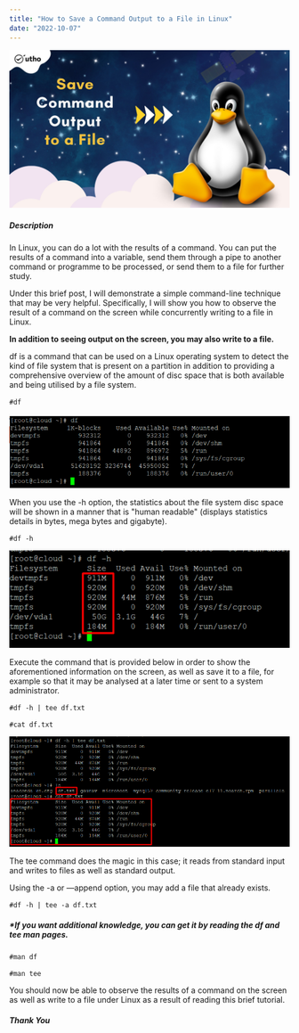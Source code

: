 ```yaml
---
title: "How to Save a Command Output to a File in Linux"
date: "2022-10-07"
---
```


![](images/How-to-Save-a-Command-Output-to-a-File-in-Linux_utho.jpg)

##### **Description**

In Linux, you can do a lot with the results of a command. You can put the results of a command into a variable, send them through a pipe to another command or programme to be processed, or send them to a file for further study.

Under this brief post, I will demonstrate a simple command-line technique that may be very helpful. Specifically, I will show you how to observe the result of a command on the screen while concurrently writing to a file in Linux.

**In addition to seeing output on the screen, you may also write to a file.**

df is a command that can be used on a Linux operating system to detect the kind of file system that is present on a partition in addition to providing a comprehensive overview of the amount of disc space that is both available and being utilised by a file system.

```
#df
```

![](images/image-221.png)

When you use the -h option, the statistics about the file system disc space will be shown in a manner that is "human readable" (displays statistics details in bytes, mega bytes and gigabyte).

```
#df -h
```

![](images/image-222.png)

Execute the command that is provided below in order to show the aforementioned information on the screen, as well as save it to a file, for example so that it may be analysed at a later time or sent to a system administrator.

```
#df -h | tee df.txt
```

```
#cat df.txt
```

![](images/image-223.png)

The tee command does the magic in this case; it reads from standard input and writes to files as well as standard output.

Using the -a or —append option, you may add a file that already exists.

```
#df -h | tee -a df.txt
```

##### \***If you want additional knowledge, you can get it by reading the df and tee man pages.**

```
#man df
```

```
#man tee
```

You should now be able to observe the results of a command on the screen as well as write to a file under Linux as a result of reading this brief tutorial.

##### **Thank You**

